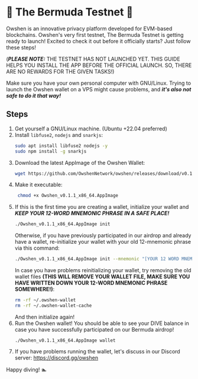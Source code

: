 # 🔺 The Bermuda Testnet 🔺

Owshen is an innovative privacy platform developed for EVM-based blockchains. Owshen's very first testnet, The Bermuda Testnet is getting ready to launch! Excited to check it out before it officially starts? Just follow these steps!

(***PLEASE NOTE:*** THE TESTNET HAS NOT LAUNCHED YET. THIS GUIDE HELPS YOU INSTALL THE APP BEFORE THE OFFICIAL LAUNCH. SO, THERE ARE NO REWARDS FOR THE GIVEN TASKS!)

Make sure you have your own personal computer with GNU/Linux. Trying to launch the Owshen wallet on a VPS might cause problems, and ***it's also not safe to do it that way!***

## Steps

1. Get yourself a GNU/Linux machine. (Ubuntu +22.04 preferred)
2. Install `libfuse2`, `nodejs` and `snarkjs`:
    ```bash
    sudo apt install libfuse2 nodejs -y
    sudo npm install -g snarkjs
    ```
3. Download the latest AppImage of the Owshen Wallet:
    ```bash
    wget https://github.com/OwshenNetwork/owshen/releases/download/v0.1.1/Owshen_v0.1.1_x86_64.AppImage
    ```
4. Make it executable:
   ```bash
    chmod +x Owshen_v0.1.1_x86_64.AppImage
   ```
5. If this is the first time you are creating a wallet, initialize your wallet and ***KEEP YOUR 12-WORD MNEMONIC PHRASE IN A SAFE PLACE!***
    ```bash
    ./Owshen_v0.1.1_x86_64.AppImage init
    ```
    Otherwise, if you have previously participated in our airdrop and already have a wallet, re-initialize your wallet with your old 12-mnemonic phrase via this command:
    ```bash
    ./Owshen_v0.1.1_x86_64.AppImage init --mnemonic "[YOUR 12 WORD MNEMONIC-PHRASE]"
    ```
    In case you have problems reinitializing your wallet, try removing the old wallet files **(THIS WILL REMOVE YOUR WALLET FILE, MAKE SURE YOU HAVE WRITTEN DOWN YOUR 12-WORD MNEMONIC PHRASE SOMEWHERE!)**:
    ```bash
    rm -rf ~/.owshen-wallet
    rm -rf ~/.owshen-wallet-cache
    ```
    And then initialize again!
6. Run the Owshen wallet! You should be able to see your DIVE balance in case you have successfully participated on our Bermuda airdrop!
    ```
    ./Owshen_v0.1.1_x86_64.AppImage wallet
    ```
7. If you have problems running the wallet, let's discuss in our Discord server: https://discord.gg/owshen

 
Happy diving! :swimmer: 
